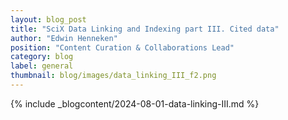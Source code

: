 ```yaml
---
layout: blog_post
title: "SciX Data Linking and Indexing part III. Cited data"
author: "Edwin Henneken"
position: "Content Curation & Collaborations Lead"
category: blog
label: general
thumbnail: blog/images/data_linking_III_f2.png
---
```


{% include _blogcontent/2024-08-01-data-linking-III.md %}
